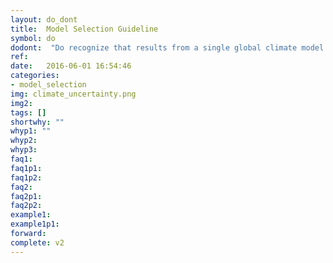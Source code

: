 ```yaml
---
layout: do_dont
title:  Model Selection Guideline
symbol: do
dodont:  "Do recognize that results from a single global climate model realization do not capture the full range of uncertainty"
ref:  
date:   2016-06-01 16:54:46
categories:
- model_selection
img: climate_uncertainty.png
img2: 
tags: []
shortwhy: ""
whyp1: ""
whyp2:
whyp3:
faq1:
faq1p1:
faq1p2:
faq2: 
faq2p1:
faq2p2:
example1:
example1p1:
forward:
complete: v2
---
```

